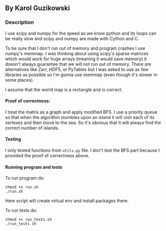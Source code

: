 ## By Karol Guzikowski

### Description

I use scipy and numpy for the speed as we know python and its loops can be really slow and scipy and numpy are made with Cython and C.

To be sure that I don't run out of memory and program crashes I use numpy's memmap. I was thinking about using scipy's sparse matrices which would work for huge arrays (meaning it would save memory) it doesn't always guarantee that we will not run out of memory. There are alternatives like Zarr, HDF5, or PyTables but I was asked to use as few libraries as possible so I'm gonna use memmap (even though it's slower in some places).

I assume that the world map is a rectangle and is correct.

#### Proof of correctness:
I treat the matrix as a graph and apply modified BFS. I use a priority queue so that when the algorithm stumbles upon an island it will visit each of its vertexes and then move to the sea. So it's obvious that it will always find the correct number of islands.

#### Testing
I only tested functions from `utils.py` file. I don't test the BFS part because I provided the proof of correctness above.

#### Running program and tests
To run program do:
```shell script=
chmod +x run.sh
./run.sh
```

Here script will create virtual env and install packages there.

To run tests do:
```shell script=
chmod +x run_tests.sh
./run_tests.sh
```
